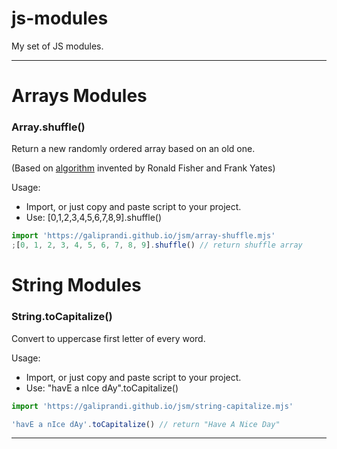 # js-modules

My set of JS modules.

---

# Arrays Modules

### Array.shuffle()

Return a new randomly ordered array based on an old one.

(Based on [algorithm](https://en.wikipedia.org/wiki/Fisher%E2%80%93Yates_shuffle) invented by Ronald Fisher and Frank Yates)

Usage:

- Import, or just copy and paste script to your project.
- Use: [0,1,2,3,4,5,6,7,8,9].shuffle()

```js
import 'https://galiprandi.github.io/jsm/array-shuffle.mjs'
;[0, 1, 2, 3, 4, 5, 6, 7, 8, 9].shuffle() // return shuffle array
```

# String Modules

### String.toCapitalize()

Convert to uppercase first letter of every word.

Usage:

- Import, or just copy and paste script to your project.
- Use: "havE a nIce dAy".toCapitalize()

```js
import 'https://galiprandi.github.io/jsm/string-capitalize.mjs'

'havE a nIce dAy'.toCapitalize() // return "Have A Nice Day"
```

---
